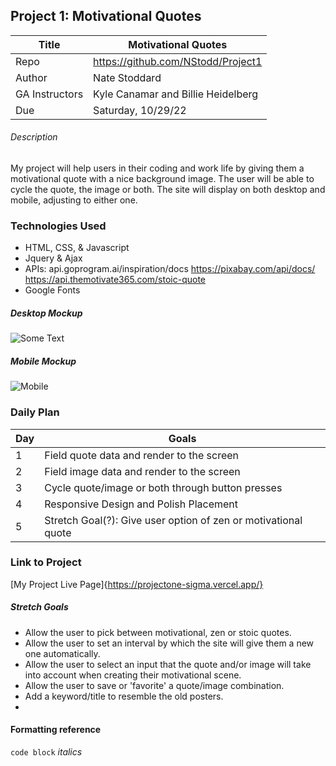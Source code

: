 ## Project 1: Motivational Quotes

|Title|Motivational Quotes|
|-|-|
|Repo|https://github.com/NStodd/Project1|
|Author|Nate Stoddard|
|GA Instructors|Kyle Canamar and Billie Heidelberg|
|Due|Saturday, 10/29/22|


###### Description
My project will help users in their coding and work life by giving them a motivational quote with a nice background image.
The user will be able to cycle the quote, the image or both.
The site will display on both desktop and mobile, adjusting to either one.


### Technologies Used
- HTML, CSS, & Javascript
- Jquery & Ajax
- APIs:
api.goprogram.ai/inspiration/docs
https://pixabay.com/api/docs/
https://api.themotivate365.com/stoic-quote
- Google Fonts


##### Desktop Mockup
![Some Text](https://i.imgur.com/Y5qpQVw.jpg>)

##### Mobile Mockup
![Mobile](https://imgur.com/y6kfv5L.jpg)


### Daily Plan
| Day | Goals |
|-----|------|
|1|Field quote data and render to the screen|
|2|Field image data and render to the screen|
|3|Cycle quote/image or both through button presses|
|4|Responsive Design and Polish Placement|
|5|Stretch Goal(?): Give user option of zen or motivational quote|


### Link to Project
[My Project Live Page]{https://projectone-sigma.vercel.app/}


##### Stretch Goals
- Allow the user to pick between motivational, zen or stoic quotes.
- Allow the user to set an interval by which the site will give them a new one automatically.
- Allow the user to select an input that the quote and/or image will take into account when creating their motivational scene.
- Allow the user to save or 'favorite' a quote/image combination.
- Add a keyword/title to resemble the old posters.
- 


#### Formatting reference
```code block```
_italics_